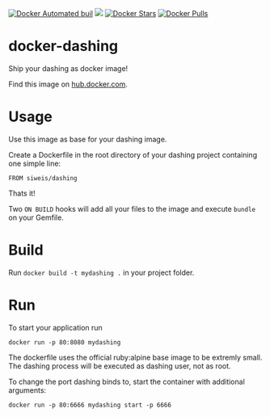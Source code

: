 [![Docker Automated buil](https://img.shields.io/docker/automated/siweis/dashing.svg?maxAge=2592000)]()
[![](https://images.microbadger.com/badges/image/siweis/dashing.svg)](http://microbadger.com/images/siweis/dashing)
[![Docker Stars](https://img.shields.io/docker/stars/siweis/dashing.svg?maxAge=2592000)]()
[![Docker Pulls](https://img.shields.io/docker/pulls/siweis/dashing.svg?maxAge=2592000)]()

# docker-dashing

Ship your dashing as docker image!

Find this image on [hub.docker.com](https://hub.docker.com/r/siweis/dashing/).

# Usage

Use this image as base for your dashing image.

Create a Dockerfile in the root directory of your dashing project containing one simple line:

    FROM siweis/dashing

Thats it!

Two `ON BUILD` hooks will add all your files to the image and execute `bundle` on your Gemfile.

# Build

Run `docker build -t mydashing .` in your project folder.

# Run

To start your application run

    docker run -p 80:8080 mydashing

The dockerfile uses the official ruby:alpine base image to be extremly small.
The dashing process will be executed as dashing user, not as root.

To change the port dashing binds to, start the container with additional arguments:

    docker run -p 80:6666 mydashing start -p 6666
